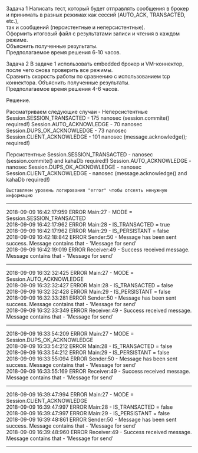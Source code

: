  
 
 Задача 1 
Написать тест, который будет отправлять сообщения в брокер и принимать в разных режимах как сессий (AUTO_ACK, TRANSACTED, etc.),  
так и сообщений (персистентные и неперсистентные).  
Оформить итоговый файл с результатами записи и чтения в каждом режиме.  
Объяснить полученные результаты.  
Предполагаемое время решения 6-10 часов.

 Задача 2 
В задаче 1 использовать embedded брокер и VM-коннектор, после чего снова проверить все режимы.  
Сравнить скорость работы по сравнению с использованием tcp коннектора. Объяснить полученные результаты.  
Предполагаемое время решения 4-6 часов.

Решение.

Рассматриваем следующие случаи - 
	Неперсистентные 
		Session.SESSION_TRANSACTED  - 175 nanosec (session.commite() required!)
		Session.AUTO_ACKNOWLEDGE    - 70 nanosec 
		Session.DUPS_OK_ACKNOWLEDGE - 73 nanosec 
		Session.CLIENT_ACKNOWLEDGE  - 101 nanosec (message.acknowledge(); required!)  
  
Персистентные 
		Session.SESSION_TRANSACTED  -  nanosec (session.commite() and kahaDb required!) 
		Session.AUTO_ACKNOWLEDGE    -  nanosec
		Session.DUPS_OK_ACKNOWLEDGE -  nanosec 
		Session.CLIENT_ACKNOWLEDGE  -  nanosec (message.acknowledge() and kahaDb required!)  
  
    Выставляем уровень логирования "error" чтобы отсеять ненужную информацию
    
-----------------------------------------------------------------------------------  
2018-09-09 16:42:17:959 ERROR Main:27 - MODE = Session.SESSION_TRANSACTED  
2018-09-09 16:42:17:962 ERROR Main:28 - IS_TRANSACTED = true  
2018-09-09 16:42:17:962 ERROR Main:29 - IS_PERSISTANT = false  
2018-09-09 16:42:18:842 ERROR Sender:50 - Message has been sent success. Message contains that - 'Message for send'  
2018-09-09 16:42:19:019 ERROR Receiver:49 - Success received message. Message contains that - 'Message for send'    

-----------------------------------------------------------------------------------    
2018-09-09 16:32:32:425 ERROR Main:27 - MODE = Session.AUTO_ACKNOWLEDGE  
2018-09-09 16:32:32:427 ERROR Main:28 - IS_TRANSACTED = false  
2018-09-09 16:32:32:428 ERROR Main:29 - IS_PERSISTANT = false  
2018-09-09 16:32:33:281 ERROR Sender:50 - Message has been sent success. Message contains that - 'Message for send'  
2018-09-09 16:32:33:349 ERROR Receiver:49 - Success received message. Message contains that - 'Message for send'  
  
  ----------------------------------------------------------------------------------    
2018-09-09 16:33:54:209 ERROR Main:27 - MODE = Session.DUPS_OK_ACKNOWLEDGE  
2018-09-09 16:33:54:212 ERROR Main:28 - IS_TRANSACTED = false  
2018-09-09 16:33:54:212 ERROR Main:29 - IS_PERSISTANT = false  
2018-09-09 16:33:55:094 ERROR Sender:50 - Message has been sent success. Message contains that - 'Message for send'     
2018-09-09 16:33:55:169 ERROR Receiver:49 - Success received message. Message contains that - 'Message for send'    

  ----------------------------------------------------------------------------------  
  
2018-09-09 16:39:47:994 ERROR Main:27 - MODE = Session.CLIENT_ACKNOWLEDGE  
2018-09-09 16:39:47:997 ERROR Main:28 - IS_TRANSACTED = false  
2018-09-09 16:39:47:997 ERROR Main:29 - IS_PERSISTANT = false  
2018-09-09 16:39:48:861 ERROR Sender:50 - Message has been sent success. Message contains that - 'Message for send'  
2018-09-09 16:39:48:960 ERROR Receiver:49 - Success received message. Message contains that - 'Message for send'    

  ----------------------------------------------------------------------------------    
  


